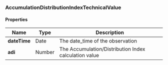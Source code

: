 
[//]: # (CLASS:AccumulationDistributionIndexTechnicalValue)

[//]: # (KIND:object)

### AccumulationDistributionIndexTechnicalValue

#### Properties

[//]: # (START_DEFINITION)

Name | Type | Description
------------ | ------------- | -------------
**dateTime** | Date | The date_time of the observation &nbsp;
**adi** | Number | The Accumulation/Distribution Index calculation value &nbsp;

[//]: # (END_DEFINITION)





